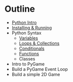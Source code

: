 Outline
=======

* [Python Intro](intro.md)
* [Installing & Running](installing.md)
* Python Syntax
	* [Variables](syntax_variables.md)
	* [Loops & Collections](syntax_loops_collections.md)
	* [Conditionals](syntax_conditionals.md)
	* [Functions](syntax_functions.md)
	* Classes
* Intro to PyGame
* Build a PyGame Event Loop
* Build a simple 2D Game
